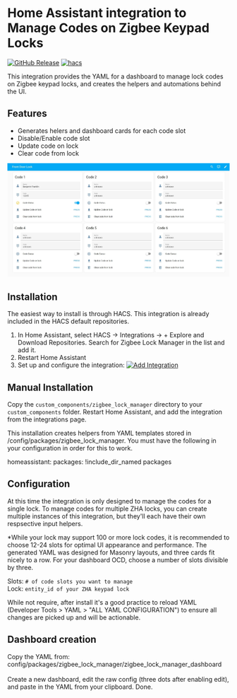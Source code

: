 # Home Assistant integration to Manage Codes on Zigbee Keypad Locks
[![GitHub Release][releases-shield]][releases]
[![hacs][hacsbadge]][hacs]

This integration provides the YAML for a dashboard to manage lock codes on Zigbee keypad locks, and creates the helpers and automations behind the UI. 

## Features
* Generates helers and dashboard cards for each code slot
* Disable/Enable code slot
* Update code on lock
* Clear code from lock

![Alt Text](ZLM_UI.jpg)

## Installation

The easiest way to install is through HACS. This integration is already included in the HACS default repositories.

1. In Home Assistant, select HACS -> Integrations -> + Explore and Download Repositories. Search for Zigbee Lock Manager in the list and add it.
2. Restart Home Assistant
3. Set up and configure the integration: [![Add Integration](https://my.home-assistant.io/badges/config_flow_start.svg)](https://my.home-assistant.io/redirect/config_flow_start/?domain=zigbee_lock_manager)

## Manual Installation

Copy the `custom_components/zigbee_lock_manager` directory to your `custom_components` folder. Restart Home Assistant, and add the integration from the integrations page.

This installation creates helpers from YAML templates stored in /config/packages/zigbee_lock_manager.  You must have the following in your configuration in order for this to work. 

homeassistant:
  packages: !include_dir_named packages

## Configuration

At this time the integration is only designed to manage the codes for a single lock.  To manage codes for multiple ZHA locks, you can create multiple instances of this integration, but they'll each have their own respsective input helpers. 

*While your lock may support 100 or more lock codes, it is recommended to choose 12-24 slots for optimal UI appearance and performance. The generated YAML was designed for Masonry layouts, and three cards fit nicely to a row.  For your dashboard OCD, choose a number of slots divisible by three. 

Slots: `# of code slots you want to manage` <br>
Lock: `entity_id of your ZHA keypad lock`

While not require, after install it's a good practice to reload YAML (Developer Tools > YAML > "ALL YAML CONFIGURATION") to ensure all changes are picked up and will be actionable. 

## Dashboard creation
Copy the YAML from: <br>
config/packages/zigbee_lock_manager/zigbee_lock_manager_dashboard <br><br>
Create a new dashboard, edit the raw config (three dots after enabling edit), and paste in the YAML from your clipboard.
Done.


[hacs]: https://hacs.xyz
[hacsbadge]: https://img.shields.io/badge/HACS-Default-41BDF5.svg?style=for-the-badge
[releases-shield]: https://img.shields.io/github/v/release/Fiercefish1/zigbee-lock-manager.svg?style=for-the-badge
[releases]: https://github.com/Fiercefish1/Zigbee-Lock-Manager/releases
